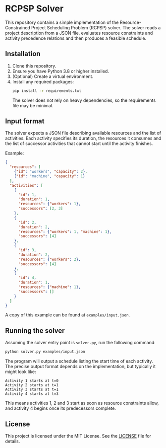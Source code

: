 # RCPSP Solver

This repository contains a simple implementation of the Resource-Constrained Project Scheduling Problem (RCPSP) solver. The solver reads a project description from a JSON file, evaluates resource constraints and activity precedence relations and then produces a feasible schedule.

## Installation

1. Clone this repository.
2. Ensure you have Python 3.8 or higher installed.
3. (Optional) Create a virtual environment.
4. Install any required packages:
   ```bash
   pip install -r requirements.txt
   ```
   The solver does not rely on heavy dependencies, so the requirements file may be minimal.

## Input format

The solver expects a JSON file describing available resources and the list of activities. Each activity specifies its duration, the resources it consumes and the list of successor activities that cannot start until the activity finishes.

Example:

```json
{
  "resources": [
    {"id": "workers", "capacity": 2},
    {"id": "machine", "capacity": 1}
  ],
  "activities": [
    {
      "id": 1,
      "duration": 1,
      "resources": {"workers": 1},
      "successors": [2, 3]
    },
    {
      "id": 2,
      "duration": 2,
      "resources": {"workers": 1, "machine": 1},
      "successors": [4]
    },
    {
      "id": 3,
      "duration": 2,
      "resources": {"workers": 2},
      "successors": [4]
    },
    {
      "id": 4,
      "duration": 1,
      "resources": {"machine": 1},
      "successors": []
    }
  ]
}
```

A copy of this example can be found at `examples/input.json`.

## Running the solver

Assuming the solver entry point is `solver.py`, run the following command:

```bash
python solver.py examples/input.json
```

The program will output a schedule listing the start time of each activity. The precise output format depends on the implementation, but typically it might look like:

```
Activity 1 starts at t=0
Activity 2 starts at t=1
Activity 3 starts at t=1
Activity 4 starts at t=3
```

This means activities 1, 2 and 3 start as soon as resource constraints allow, and activity 4 begins once its predecessors complete.

## License

This project is licensed under the MIT License. See the [LICENSE](LICENSE) file for details.

